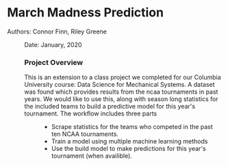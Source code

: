 # March Madness Prediction
Authors: Connor Finn, Riley Greene <dir>
Date: January, 2020

### Project Overview

This is an extension to a class project we completed for our Columbia University course: Data Science for Mechanical Systems. A dataset was found which provides results from the ncaa tournaments in past years. We would like to use this, along with season long statistics for the included teams to build a predictive model for this year's tournament. The workflow includes three parts <dir>
  * Scrape statistics for the teams who competed in the past ten NCAA tournaments.
  * Train a model using multiple machine learning methods
  * Use the build model to make predictions for this year's tournament (when availible). 
   

